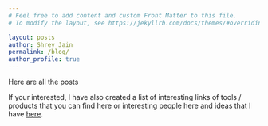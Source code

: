```yaml
---
# Feel free to add content and custom Front Matter to this file.
# To modify the layout, see https://jekyllrb.com/docs/themes/#overriding-theme-defaults

layout: posts
author: Shrey Jain
permalink: /blog/
author_profile: true
---
```


Here are all the posts

If your interested, I have also created a list of interesting links of tools / products that you can find here or interesting people here and ideas that I have [here](https://shreyjain13.github.io/final/ideas). 
